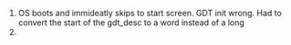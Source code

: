 1) OS boots and immideatly skips to start screen. GDT init wrong. Had to convert the start of the gdt_desc to a word instead of a long
2) 